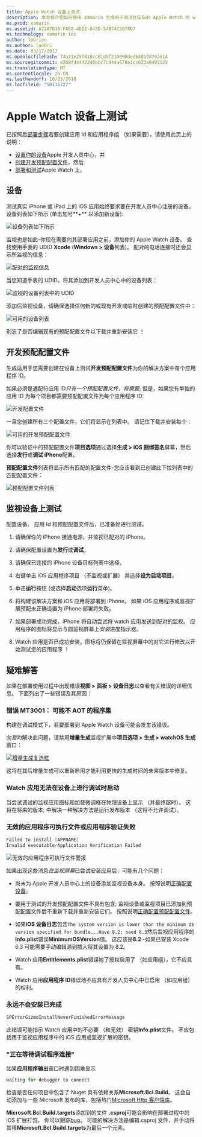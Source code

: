```yaml
---
title: Apple Watch 设备上测试
description: 本文档介绍如何使用 Xamarin 生成用于测试在实际的 Apple Watch 的 watchOS 应用部署。 它讨论了设备预配配置文件，测试，并提供一些故障排除提示。
ms.prod: xamarin
ms.assetid: A72A7D38-FAE8-4DD2-843D-54B74C5078D7
ms.technology: xamarin-ios
author: lobrien
ms.author: laobri
ms.date: 03/17/2017
ms.openlocfilehash: f4a21e25f418cc81d5f210098ded648b3d70ae14
ms.sourcegitcommit: e268fd44422d0bbc7c944a678e2cc633a0493122
ms.translationtype: MT
ms.contentlocale: zh-CN
ms.lasthandoff: 10/25/2018
ms.locfileid: "50116727"
---
```

# <a name="testing-on-apple-watch-devices"></a>Apple Watch 设备上测试

已按照后[部署步骤](~/ios/watchos/deploy-test/index.md)若要创建应用 Id 和应用程序组 （如果需要），请使用此页上的说明：

- [设置你的设备](#devices)Apple 开发人员中心，并
- [创建开发预配配置文件](#profiles)，然后
- [部署和测试](#testing)Apple Watch 上。

<a name="devices" />

## <a name="devices"></a>设备

测试真实 iPhone 或 iPad 上的 iOS 应用始终要求要在开发人员中心注册的设备。 设备列表如下所示 (单击加号**+** 以添加新设备):

![](device-images/devices-sml.png "设备列表如下所示")

监视也是如此-你现在需要向其部署应用之前，添加你的 Apple Watch 设备。 查找使用手表的 UDID **Xcode** (**Windows > 设备**列表)。 配对的电话连接时还会显示所监视的信息：

[![](device-images/xcode-devices-sml.png "配对的监视信息")](device-images/xcode-devices.png#lightbox)

当您知道手表的 UDID，将其添加到开发人员中心中的设备列表：

![](device-images/devices-watch-sml.png "监视的设备列表中的 UDID")

添加后监视设备，请确保选择任何新的或现有开发或临时创建的预配配置文件中：

![](device-images/devices-provisioning.png "可用的设备列表")

别忘了是否编辑现有的预配配置文件以下载并重新安装它 ！

<a name="profiles" />

## <a name="development-provisioning-profiles"></a>开发预配配置文件

生成适用于您需要创建在设备上测试**开发预配配置文件**为你的解决方案中每个应用程序 ID。

如果必须是通配符应用 ID*只有一个预配配置文件，将需要*; 但是，如果您有单独的应用 ID 为每个项目都需要预配配置文件为每个应用程序 ID:

![](device-images/provisioningprofile-development.png "开发配置文件")

一旦您创建所有三个配置文件，它们将显示在列表中。 请记住下载并安装每个：

![](device-images/provisioningprofiles.png "可用的开发预配配置文件")

你可以验证中的预配配置文件**项目选项**通过选择**生成 > iOS 捆绑签名**屏幕，然后选择**发行**或**调试 iPhone**配置。

**预配配置文件**列表将显示所有匹配的配置文件-您应该看到已创建此下拉列表中的匹配配置文件：

![](device-images/options-selectprofile.png "预配配置文件列表")


<a name="testing" />

## <a name="testing-on-a-watch-device"></a>监视设备上测试

配置设备、 应用 Id 和预配配置文件后，已准备好进行测试。

1. 请确保你的 iPhone 接通电源，并监视已配对的 iPhone。

2. 请确保配置设置为**发行**或**调试**。

3. 请确保已连接的 iPhone 设备目标列表中选择。

4. 右键单击 iOS 应用程序项目 （不监视或扩展） 并选择**设为启动项目**。

5. 单击**运行**按钮 (或选择**启动**选项**运行**菜单)。

6. 将构建该解决方案和 iOS 应用将部署到 iPhone。
  如果 iOS 应用程序或监视扩展预配未正确设置为 iPhone 部署将失败。

7. 如果部署成功完成，iPhone 将自动尝试将 watch 应用发送到配对的监视。 应用程序的图标将显示与圆监视屏幕上*安装*进度指示器。

8. Watch 应用是否已成功安装，图标将仍保留在监视屏幕中的对它进行修改以开始测试您的应用程序 ！


## <a name="troubleshooting"></a>疑难解答

如果在部署使用过程中出现错误**视图 > 面板 > 设备日志**以查看有关错误的详细信息。 下面列出了一些错误及其原因：

### <a name="error-mt3001-could-not-aot-the-assembly"></a>错误 MT3001： 可能不 AOT 的程序集

构建在调试模式下，若要部署到 Apple Watch 设备可能会发生该错误。

向*暂时*解决此问题，请禁用**增量生成**监视扩展中**项目选项 > 生成 > watchOS 生成**窗口：

[![](device-images/disable-incremental-sml.png "增量生成复选框")](device-images/disable-incremental.png#lightbox)

这将在其后增量生成可以重新启用才能利用更快的生成时间的未来版本中修复。


### <a name="watch-app-fails-to-start-while-debugging-on-device"></a>Watch 应用无法在设备上进行调试时启动

当尝试调试的监视应用图标和加载微调框在物理设备上显示 （并最终超时）。 这将在将来的版本; 中解决一种解决方法是运行发布版本 （这将不允许调试）。


### <a name="invalid-application-executable-or-application-verification-failed"></a>无效的应用程序可执行文件或应用程序验证失败

```csharp
Failed to install [APPNAME]
Invalid executable/Application Verification Failed
```

![](device-images/invalid-application-executable.png "无效的应用程序可执行文件警报")

如果出现这些消息*在监视屏幕*已尝试安装应用后，可能有几个问题：

- 尚未为 Apple 开发人员中心上的设备添加监视设备本身。 按照说明[正确配置设备](#devices)。

- 要用于测试的开发预配配置文件不具有包含; 监视设备或监视项目已添加到预配配置文件后不重新下载并重新安装它们。 按照说明[正确配置预配配置文件](#profiles)。

- 如果**iOS 设备日志**包含`The system version is lower than the minimum OS version specified for bundle...Have 8.2; need 8.3`然后监视应用程序的**Info.plist**错误**MinimumOSVersion**值。
  这应该是**8.2** -如果已安装 Xcode 6.3 可能需要手动编辑源到插入将其设置为 8.2。

- Watch 应用**Entitlements.plist**错误地了授权启用了 （如应用组），它不应具有。

- Watch 应用**应用程序 ID**错误地不应具有开发人员中心中已启用 （如应用组） 的权利。



### <a name="install-never-finished"></a>永远不会安装已完成

```csharp
SPErrorGizmoInstallNeverFinishedErrorMessage
```

此错误可能指示 Watch 应用中的不必要 （和无效） 密钥**Info.plist**文件。 不应包括用于监视应用程序中的 iOS 应用或监视扩展的密钥。

<!--eg. NSLocationAlwaysUsageDescription -->


### <a name="waiting-for-debugger-to-connect"></a>"正在等待调试程序连接"

如果**应用程序输出**窗口时遇到困难显示

```csharp
waiting for debugger to connect
```

检查是否任何项目中包含了 Nuget 具有依赖关系**Microsoft.Bcl.Build**。 这会自动添加与一些 Microsoft 发布的库，包括热门[Microsoft Http 客户端库](http://www.nuget.org/packages/Microsoft.Net.Http/)。

**Microsoft.Bcl.Build.targets**添加到的文件 **.csproj**可能会影响在部署过程中的 iOS 扩展打包。 你可以跟踪[bug](https://bugzilla.xamarin.com/show_bug.cgi?id=29912)。
可能的解决方法是编辑.csproj 文件，并手动将其移**Microsoft.Bcl.Build.targets**为最后一个元素。

